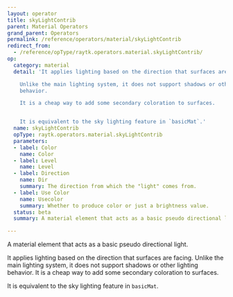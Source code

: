 ```yaml
---
layout: operator
title: skyLightContrib
parent: Material Operators
grand_parent: Operators
permalink: /reference/operators/material/skyLightContrib
redirect_from:
  - /reference/opType/raytk.operators.material.skyLightContrib/
op:
  category: material
  detail: 'It applies lighting based on the direction that surfaces are facing.

    Unlike the main lighting system, it does not support shadows or other lighting
    behavior.

    It is a cheap way to add some secondary coloration to surfaces.


    It is equivalent to the sky lighting feature in `basicMat`.'
  name: skyLightContrib
  opType: raytk.operators.material.skyLightContrib
  parameters:
  - label: Color
    name: Color
  - label: Level
    name: Level
  - label: Direction
    name: Dir
    summary: The direction from which the "light" comes from.
  - label: Use Color
    name: Usecolor
    summary: Whether to produce color or just a brightness value.
  status: beta
  summary: A material element that acts as a basic pseudo directional light.

---
```



A material element that acts as a basic pseudo directional light.

It applies lighting based on the direction that surfaces are facing.
Unlike the main lighting system, it does not support shadows or other lighting behavior.
It is a cheap way to add some secondary coloration to surfaces.

It is equivalent to the sky lighting feature in `basicMat`.